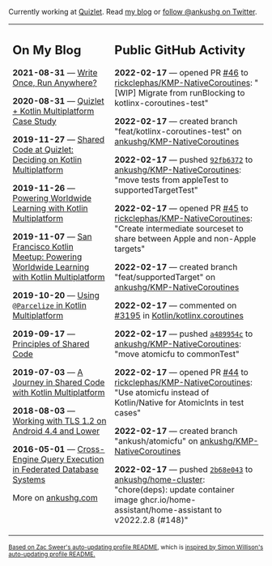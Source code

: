 Currently working at [Quizlet](https://quizlet.com/). Read [my blog](https://ankushg.com/) or [follow @ankushg on Twitter](https://twitter.com/ankushg).

<table><tr><td valign="top" width="40%">

## On My Blog
<!-- blog starts -->
**2021-08-31** — [Write Once, Run Anywhere?](https://ankushg.com/posts/write-once-run-anywhere-increment/)

**2020-08-31** — [Quizlet + Kotlin Multiplatform Case Study](https://ankushg.com/posts/quizlet-kotlin-multiplatform-case-study/)

**2019-11-27** — [Shared Code at Quizlet: Deciding on Kotlin Multiplatform](https://ankushg.com/posts/shared-code-kotlin-multiplatform/)

**2019-11-26** — [Powering Worldwide Learning with Kotlin Multiplatform](https://ankushg.com/speaking/droidcon-sf-2019)

**2019-11-07** — [San Francisco Kotlin Meetup: Powering Worldwide Learning with Kotlin Multiplatform](https://ankushg.com/speaking/sf-kotlin-meetup-2019)

**2019-10-20** — [Using `@Parcelize` in Kotlin Multiplatform](https://ankushg.com/posts/multiplatform-parcelize/)

**2019-09-17** — [Principles of Shared Code](https://ankushg.com/speaking/denver-startup-week-2019)

**2019-07-03** — [A Journey in Shared Code with Kotlin Multiplatform](https://ankushg.com/speaking/droidcon-berlin-2019)

**2018-08-03** — [Working with TLS 1.2 on Android 4.4 and Lower](https://ankushg.com/posts/tls-1.2-on-android/)

**2016-05-01** — [Cross-Engine Query Execution in Federated Database Systems](https://ankushg.com/projects/thesis)
<!-- blog ends -->
More on [ankushg.com](https://ankushg.com/)
</td><td valign="top" width="60%">

## Public GitHub Activity
<!-- githubActivity starts -->
**2022-02-17** — opened PR [#46](https://github.com/rickclephas/KMP-NativeCoroutines/pull/46) to [rickclephas/KMP-NativeCoroutines](https://api.github.com/repos/rickclephas/KMP-NativeCoroutines): "[WIP] Migrate from runBlocking to kotlinx-coroutines-test"

**2022-02-17** — created branch "feat/kotlinx-coroutines-test" on [ankushg/KMP-NativeCoroutines](https://api.github.com/repos/ankushg/KMP-NativeCoroutines)

**2022-02-17** — pushed [`92fb6372`](https://github.com/ankushg/KMP-NativeCoroutines/commit/92fb6372905b8f7c70cc4fc93a3920205997c475) to [ankushg/KMP-NativeCoroutines](https://api.github.com/repos/ankushg/KMP-NativeCoroutines): "move tests from appleTest to supportedTargetTest"

**2022-02-17** — opened PR [#45](https://github.com/rickclephas/KMP-NativeCoroutines/pull/45) to [rickclephas/KMP-NativeCoroutines](https://api.github.com/repos/rickclephas/KMP-NativeCoroutines): "Create intermediate sourceset to share between Apple and non-Apple targets"

**2022-02-17** — created branch "feat/supportedTarget" on [ankushg/KMP-NativeCoroutines](https://api.github.com/repos/ankushg/KMP-NativeCoroutines)

**2022-02-17** — commented on [#3195](https://github.com/Kotlin/kotlinx.coroutines/issues/3195#issuecomment-1043357607) in [Kotlin/kotlinx.coroutines](https://api.github.com/repos/Kotlin/kotlinx.coroutines)

**2022-02-17** — pushed [`a489954c`](https://github.com/ankushg/KMP-NativeCoroutines/commit/a489954c5ac66f64c96bc70055dd7c47e371bafe) to [ankushg/KMP-NativeCoroutines](https://api.github.com/repos/ankushg/KMP-NativeCoroutines): "move atomicfu to commonTest"

**2022-02-17** — opened PR [#44](https://github.com/rickclephas/KMP-NativeCoroutines/pull/44) to [rickclephas/KMP-NativeCoroutines](https://api.github.com/repos/rickclephas/KMP-NativeCoroutines): "Use atomicfu instead of Kotlin/Native for AtomicInts in test cases"

**2022-02-17** — created branch "ankush/atomicfu" on [ankushg/KMP-NativeCoroutines](https://api.github.com/repos/ankushg/KMP-NativeCoroutines)

**2022-02-17** — pushed [`2b68e043`](https://github.com/ankushg/home-cluster/commit/2b68e0434ab0bace2a120d97fb685593a3a503c9) to [ankushg/home-cluster](https://api.github.com/repos/ankushg/home-cluster): "chore(deps): update container image ghcr.io/home-assistant/home-assistant to v2022.2.8 (#148)"
<!-- githubActivity ends -->
</td></tr></table>

<sub><a href="https://github.com/ZacSweers/ZacSweers">Based on Zac Sweer's auto-updating profile README</a>, which is <a href="https://simonwillison.net/2020/Jul/10/self-updating-profile-readme/">inspired by Simon Willison's auto-updating profile README.</a></sub>